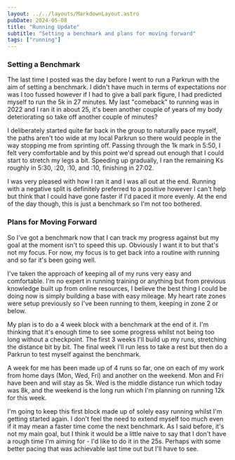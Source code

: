 ```yaml
---
layout: ../../layouts/MarkdownLayout.astro
pubDate: 2024-05-08
title: "Running Update"
subtitle: "Setting a benchmark and plans for moving forward"
tags: ["running"]
---
```


### Setting a Benchmark

The last time I posted was the day before I went to run a Parkrun with the aim of setting a benchmark. I didn't have much in terms of expectations nor was I too fussed however if I had to give a ball park figure, I had predicted myself to run the 5k in 27 minutes. My last "comeback" to running was in 2022 and I ran it in about 25, it's been another couple of years of my body deteriorating so take off another couple of minutes?

I deliberately started quite far back in the group to naturally pace myself, the paths aren't too wide at my local Parkrun so there would people in the way stopping me from sprinting off. Passing through the 1k mark in 5:50, I felt very comfortable and by this point we'd spread out enough that I could start to stretch my legs a bit. Speeding up gradually, I ran the remaining Ks roughly in 5:30, :20, :10, and :10, finishing in 27:02.

I was very pleased with how I ran it and I was all out at the end. Running with a negative split is definitely preferred to a positive however I can't help but think that I could have gone faster if I'd paced it more evenly. At the end of the day though, this is just a benchmark so I'm not too bothered.

### Plans for Moving Forward

So I've got a benchmark now that I can track my progress against but my goal at the moment isn't to speed this up. Obviously I want it to but that's not my focus. For now, my focus is to get back into a routine with running and so far it's been going well.

I've taken the approach of keeping all of my runs very easy and comfortable. I'm no expert in running training or anything but from previous knowledge built up from online resources, I believe the best thing I could be doing now is simply building a base with easy mileage. My heart rate zones were setup previously so I've been running to them, keeping in zone 2 or below.

My plan is to do a 4 week block with a benchmark at the end of it. I'm thinking that it's enough time to see some progress whilst not being too long without a checkpoint. The first 3 weeks I'll build up my runs, stretching the distance bit by bit. The final week I'll run less to take a rest but then do a Parkrun to test myself against the benchmark.

A week for me has been made up of 4 runs so far, one on each of my work from home days (Mon, Wed, Fri) and another on the weekend. Mon and Fri have been and will stay as 5k. Wed is the middle distance run which today was 8k, and the weekend is the long run which I'm planning on running 12k for this week.

I'm going to keep this first block made up of solely easy running whilst I'm getting started again. I don't feel the need to extend myself too much even if it may mean a faster time come the next benchmark. As I said before, it's not my main goal, but I think it would be a little naive to say that I don't have a rough time I'm aiming for - I'd like to do it in the 25s. Perhaps with some better pacing that was achievable last time out but I'll have to see.

